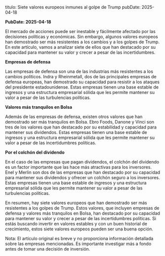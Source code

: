 titulo: Siete valores europeos inmunes al golpe de Trump
pubDate: 2025-04-18

**PubDate: 2025-04-18**

El mercado de acciones puede ser inestable y fácilmente afectado por las decisiones políticas y económicas. Sin embargo, algunos valores europeos han demostrado ser más resistentes a los cambios y a los golpes de Trump. En este artículo, vamos a analizar siete de ellos que han destacado por su capacidad para mantener su valor y crecer a pesar de las incertidumbres.

**Empresas de defensa**

Las empresas de defensa son una de las industrias más resistentes a los cambios políticos. Indra y Rheinmetall, dos de las principales empresas de defensa europeas, han demostrado su capacidad para resistir a los ataques del presidente estadounidense. Estas empresas tienen una base estable de ingresos y una estructura empresarial sólida que les permite mantener su valor a pesar de las turbulencias políticas.

**Valores más tranquilos en Bolsa**

Además de las empresas de defensa, existen otros valores que han demostrado ser más tranquilos en Bolsa. Ebro Foods, Danone y Vinci son tres de los valores que han destacado por su estabilidad y capacidad para mantener sus dividendos. Estas empresas tienen una base estable de ingresos y una estructura empresarial sólida que les permite mantener su valor a pesar de las incertidumbres políticas.

**Por el colchón del dividendo**

En el caso de las empresas que pagan dividendos, el colchón del dividendo es un factor importante que las hace más atractivas para los inversores. Enel y Merlin son dos de las empresas que han destacado por su capacidad para mantener sus dividendos y ofrecer un colchón seguro a los inversores. Estas empresas tienen una base estable de ingresos y una estructura empresarial sólida que les permite mantener su valor a pesar de las turbulencias políticas.

En resumen, hay siete valores europeos que han demostrado ser más resistentes a los golpes de Trump. Estos valores, que incluyen empresas de defensa y valores más tranquilos en Bolsa, han destacado por su capacidad para mantener su valor y crecer a pesar de las incertidumbres políticas. Si estás buscando invertir en valores estables y con un buen historial de crecimiento, estos siete valores europeos pueden ser una buena opción.

Nota: El artículo original es breve y no proporciona información detallada sobre las empresas mencionadas. Es importante investigar más a fondo antes de tomar una decisión de inversión.
